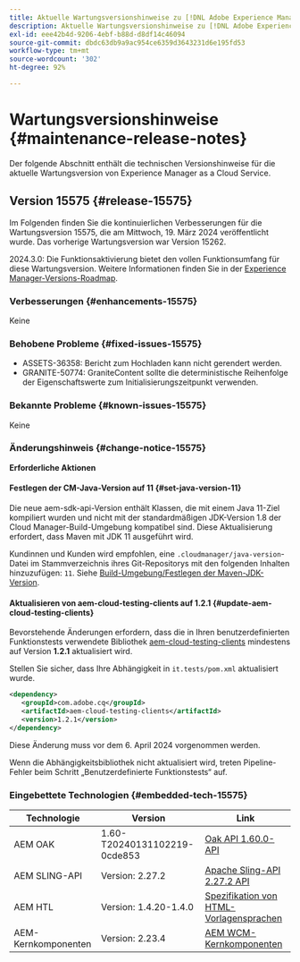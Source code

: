 ```yaml
---
title: Aktuelle Wartungsversionshinweise zu [!DNL Adobe Experience Manager] as a Cloud Service.
description: Aktuelle Wartungsversionshinweise zu [!DNL Adobe Experience Manager] as a Cloud Service.
exl-id: eee42b4d-9206-4ebf-b88d-d8df14c46094
source-git-commit: dbdc63db9a9ac954ce6359d3643231d6e195fd53
workflow-type: tm+mt
source-wordcount: '302'
ht-degree: 92%

---
```


# Wartungsversionshinweise {#maintenance-release-notes}

Der folgende Abschnitt enthält die technischen Versionshinweise für die aktuelle Wartungsversion von Experience Manager as a Cloud Service.

## Version 15575 {#release-15575}

Im Folgenden finden Sie die kontinuierlichen Verbesserungen für die Wartungsversion 15575, die am  Mittwoch, 19. März 2024 veröffentlicht wurde. Das vorherige Wartungsversion war Version 15262.

2024.3.0: Die Funktionsaktivierung bietet den vollen Funktionsumfang für diese Wartungsversion. Weitere Informationen finden Sie in der [Experience Manager-Versions-Roadmap](https://experienceleague.adobe.com/docs/experience-manager-release-information/aem-release-updates/update-releases-roadmap.html?lang=de).

### Verbesserungen {#enhancements-15575}

Keine

### Behobene Probleme {#fixed-issues-15575}

* ASSETS-36358: Bericht zum Hochladen kann nicht gerendert werden.
* GRANITE-50774: GraniteContent sollte die deterministische Reihenfolge der Eigenschaftswerte zum Initialisierungszeitpunkt verwenden.

### Bekannte Probleme {#known-issues-15575}

Keine

### Änderungshinweis {#change-notice-15575}

**Erforderliche Aktionen**

#### Festlegen der CM-Java-Version auf 11 {#set-java-version-11}

Die neue aem-sdk-api-Version enthält Klassen, die mit einem Java 11-Ziel kompiliert wurden und nicht mit der standardmäßigen JDK-Version 1.8 der Cloud Manager-Build-Umgebung kompatibel sind. Diese Aktualisierung erfordert, dass Maven mit JDK 11 ausgeführt wird.

Kundinnen und Kunden wird empfohlen, eine `.cloudmanager/java-version`-Datei im Stammverzeichnis ihres Git-Repositorys mit den folgenden Inhalten hinzuzufügen: `11`. Siehe [Build-Umgebung/Festlegen der Maven-JDK-Version](/help/implementing/cloud-manager/getting-access-to-aem-in-cloud/build-environment-details.md#alternate-maven-jdk-version).

#### Aktualisieren von aem-cloud-testing-clients auf 1.2.1 {#update-aem-cloud-testing-clients}

Bevorstehende Änderungen erfordern, dass die in Ihren benutzerdefinierten Funktionstests verwendete Bibliothek [aem-cloud-testing-clients](https://github.com/adobe/aem-testing-clients) mindestens auf Version **1.2.1** aktualisiert wird.

Stellen Sie sicher, dass Ihre Abhängigkeit in `it.tests/pom.xml` aktualisiert wurde.

```xml
<dependency>
   <groupId>com.adobe.cq</groupId>
   <artifactId>aem-cloud-testing-clients</artifactId>
   <version>1.2.1</version>
</dependency>
```

Diese Änderung muss vor dem 6. April 2024 vorgenommen werden.

Wenn die Abhängigkeitsbibliothek nicht aktualisiert wird, treten Pipeline-Fehler beim Schritt „Benutzerdefinierte Funktionstests“ auf.

### Eingebettete Technologien {#embedded-tech-15575}

| Technologie | Version | Link |
|---|---|---|
| AEM OAK | 1.60-T20240131102219-0cde853 | [Oak API 1.60.0-API](https://www.javadoc.io/doc/org.apache.jackrabbit/oak-api/1.60.0/index.html) |
| AEM SLING-API | Version: 2.27.2 | [Apache Sling-API 2.27.2 API](https://www.javadoc.io/doc/org.apache.sling/org.apache.sling.api/latest/index.html) |
| AEM HTL | Version: 1.4.20-1.4.0 | [Spezifikation von HTML-Vorlagensprachen](https://github.com/adobe/htl-spec) |
| AEM-Kernkomponenten | Version: 2.23.4 | [AEM WCM-Kernkomponenten](https://github.com/adobe/aem-core-wcm-components) |
